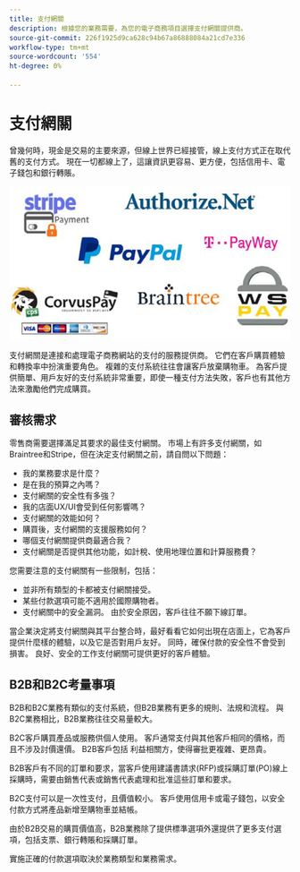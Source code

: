 ```yaml
---
title: 支付網關
description: 根據您的業務需要，為您的電子商務項目選擇支付網關提供商。
source-git-commit: 226f1925d9ca628c94b67a86888084a21cd7e336
workflow-type: tm+mt
source-wordcount: '554'
ht-degree: 0%

---
```



# 支付網關

曾幾何時，現金是交易的主要來源，但線上世界已經接管，線上支付方式正在取代舊的支付方式。 現在一切都線上了，這讓資訊更容易、更方便，包括信用卡、電子錢包和銀行轉賬。

![支付網關提供商徽標](../../assets/playbooks/payment-gateways.png)

支付網關是連接和處理電子商務網站的支付的服務提供商。 它們在客戶購買體驗和轉換率中扮演重要角色。 複雜的支付系統往往會讓客戶放棄購物車。 為客戶提供簡單、用戶友好的支付系統非常重要，即使一種支付方法失敗，客戶也有其他方法來激勵他們完成購買。

## 審核需求

零售商需要選擇滿足其要求的最佳支付網關。 市場上有許多支付網關，如Braintree和Stripe，但在決定支付網關之前，請自問以下問題：

- 我的業務要求是什麼？
- 是在我的預算之內嗎？
- 支付網關的安全性有多強？
- 我的店面UX/UI會受到任何影響嗎？
- 支付網關的效能如何？
- 購買後，支付網關的支援服務如何？
- 哪個支付網關提供商最適合我？
- 支付網關是否提供其他功能，如計稅、使用地理位置和計算服務費？

您需要注意的支付網關有一些限制，包括：

- 並非所有類型的卡都被支付網關接受。
- 某些付款選項可能不適用於國際購物者。
- 支付網關中的安全漏洞。 由於安全原因，客戶往往不願下線訂單。

當企業決定將支付網關與其平台整合時，最好看看它如何出現在店面上，它為客戶提供什麼樣的體驗，以及它是否對用戶友好。 同時，確保付款的安全性不會受到損害。 良好、安全的工作支付網關可提供更好的客戶體驗。

## B2B和B2C考量事項

B2B和B2C業務有類似的支付系統，但B2B業務有更多的規則、法規和流程。 與B2C業務相比，B2B業務往往交易量較大。

B2C客戶購買產品或服務供個人使用。 客戶通常支付與其他客戶相同的價格，而且不涉及討價還價。 B2B客戶包括
利益相關方，使得審批更複雜、更昂貴。

B2B客戶有不同的訂單和要求，當客戶使用建議書請求(RFP)或採購訂單(PO)線上採購時，需要由銷售代表或銷售代表處理和批准這些訂單和要求。

B2C支付可以是一次性支付，且價值較小。 客戶使用信用卡或電子錢包，以安全付款方式將產品新增至購物車並結帳。

由於B2B交易的購買價值高，B2B業務除了提供標準選項外還提供了更多支付選項，包括支票、銀行轉賬和採購訂單。

實施正確的付款選項取決於業務類型和業務需求。
